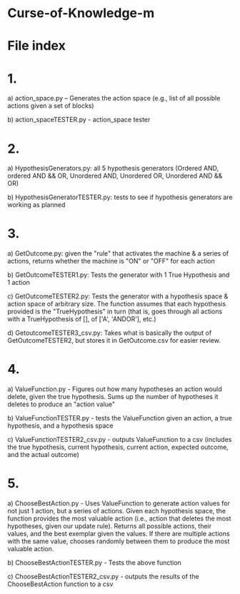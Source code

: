 # Curse-of-Knowledge-m
# File index

# 1.
a) action_space.py – Generates the action space (e.g., list of all possible actions given a set of blocks)
  
b) action_spaceTESTER.py - action_space tester

# 2. 
a) HypothesisGenerators.py: all 5 hypothesis generators (Ordered AND, ordered AND && OR, Unordered AND, Unordered OR, Unordered AND &&                                OR)

b) HypothesisGeneratorTESTER.py: tests to see if hypothesis generators are working as planned

# 3. 
a) GetOutcome.py: given the "rule" that activates the machine & a series of actions, returns whether the machine is "ON" or "OFF" for                       each action

b) GetOutcomeTESTER1.py: Tests the generator with 1 True Hypothesis and 1 action

c) GetOutcomeTESTER2.py: Tests the generator with a hypothesis space & action space of arbitrary size. The function assumes that each                                hypothesis provided is the "TrueHypothesis" in turn (that is, goes through all actions with a TrueHypothesis of                            [], of ['A', 'ANDOR'], etc.)

d) GetoutcomeTESTER3_csv.py: Takes what is basically the output of GetOutcomeTESTER2, but stores it in GetOutcome.csv for easier review.

# 4. 
a) ValueFunction.py - Figures out how many hypotheses an action would delete, given the true hypothesis. Sums up the number of hypotheses                        it deletes to produce an "action value" 

b) ValueFunctionTESTER.py - tests the ValueFunction given an action, a true hypothesis, and a hypothesis space

c) ValueFunctionTESTER2_csv.py - outputs ValueFunction to a csv (includes the true hypothesis, current hypothesis, current action,                                          expected outcome, and the actual outcome)
  
# 5. 
a) ChooseBestAction.py - Uses ValueFunction to generate action values for not just 1 action, but a series of actions. Given each                                   hypothesis space, the function provides the most valuable action (i.e., action that deletes the most hypotheses,                           given our update rule). Returns all possible actions, their values, and the best exemplar given the values. If                             there are multiple actions with the same value, chooses randomly between them to produce the most valuable                                 action.

b) ChooseBestActionTESTER.py - Tests the above function

c) ChooseBestActionTESTER2_csv.py - outputs the results of the ChooseBestAction function to a csv


